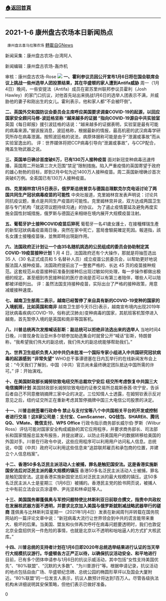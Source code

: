 ###  [:house:返回首頁](https://github.com/ourhimalayas/txt)
---

## 2021-1-6 康州盘古农场本日新闻热点
` 康州盘古喜马拉雅农场` [轉載自GNews](https://gnews.org/zh-hans/719524/)

新闻采集：康州盘古农场-台湾阿人

新闻编辑：康州盘古农场-轰炸机

审核：康州盘古农场-Rose
![]()![](https://gnews.org/wp-content/uploads/2021/01/速报-2.jpg)
**一、霍利参议员因公开宣布1月6日将在国会联席会议上挑战一些州选举人团投票结果，其在华盛顿的家人遭到Antifa威胁**
周一（1月4日）晚间，一些安提法（Antifa）成员在密苏里州联邦参议员霍利（Josh Hawley）的家门口抗议，对他首先站出来挑战1月6日的选举人团表示不满，并威胁他的妻子和刚出生的女儿。霍利表示，他和家人都“不会被吓倒”。

**二、英国外交和国防议会委员会主席呼应美国要求调查COVID-19的起源，以回应国家安全顾问马修-波廷格坚称 “越来越多的证据 “指向COVID-19源自中共实验室**
英国《每日邮报》援引波廷格的话说：“越来越多的证据表明，实验室是最有可能的病毒来源。”据该报消息，波廷格称，根据最新的情报，最高机密的武汉病毒学研究所存在病毒泄漏。按照波廷格的说法，病原体据称可能是由于“泄漏或事故”而从实验室逸出的。
评：世界媒体将把CCP病毒引导向“泄漏或事故”，与CCP配合，掩盖生物武器之说。

**三、英国单日确诊首度破6万，已有130万人接种疫苗**
面对新冠变种病毒迅速传播，英国周二开始第三次大范围“禁足”限制措施。陷入严重疫情的英国寄望于政府的雄心勃勃的目标，即到2月中旬为近1400万人接种疫苗。周二英国新增确诊首次突破6万例。全英国已有130万人接种疫苗。

**四、克里姆林宫1月5日表示，俄罗斯总统普京与德国总理默克尔克电话讨论了两国共同生产冠状病毒疫苗的可能性**
中央社报道，克里姆林宫发表声明说：讨论共同抗疫议题，重点是共同生产疫苗的可能性。克里姆林宫并说，双方达成两国卫生部与专门机构「就这项议题持续沟通」的协议。
为了遏止疫情蔓延及避免再度实施全国性封城措施，俄罗斯与德国近来相继在境内展开大规模疫苗注射。

**五、葡萄牙护士接种COVID疫苗后猝死**
葡萄牙一名41歲女護士，在接種輝瑞生產的新型冠狀病毒疫苗兩日後，突然在家中死亡，當局會驗屍確定死因。報道指，該名女護士接種疫苗後，並無即時出現副作用。

**六、法国政府正计划让一个由35名随机挑选的公民组成的委员会协助制定其COVID-19疫苗接种计划**
1 月 4 日，法国政府还有个大操作，那就是将抽签选出 35 人（30 名正式成员和 5 名替补人员）成立疫苗公民委员会，以帮助更好地说服法国人接种疫苗。法国政府提前出了一整套严格的、长达 45 页的疫苗接种规范。这套规范从疫苗接种前准备到接种后出现过敏如何处理，每一步操作都做出极细的规定。甚至细到市民接种前的医疗咨询是否可以有第三者陪伴，哪些人可以陪都被详细列出。
评：虽然法国支持接种疫苗，实际出台了严格的接种政策，用意减缓接种速度。

**七、越南卫生部周二表示，越南已经暂停了来自具有新的COVID-19变种的国家的入境航班，比如英国和南非**
越南卫生部今天(5日)表示，越南宣布境内出现2019年冠状病毒疾病(COVID-19，俗称武汉肺炎)变种病毒的国家，其航班客机暂停进入越南，首先暂停入境的是英国和南非等国客机。

**八、川普总统再次发推喊话彭斯：副总统可以拒绝非法选出来的选举人**
当地时间4日晚，川普现身佐治亚州多尔顿参加助选集会时就曾公开“喊话”彭斯，特朗普称，“我希望我们伟大的副总统，我们伟大的副总统能够帮助我们。”

**九、世界卫生组织负责人对中共仍未批准一个国际专家小组进入中共国研究冠状病毒的起源感到 “非常失望”**
WHO总干事谭德塞在日内瓦举行的在线新闻发布会上说：“今天我们了解到，中国（中共）官员尚未最终确定团队抵达中国所需的许可。”
评：开始演戏。

**十、在美国财政部长姆努钦致电纽交所总裁坎宁安后 纽交所考虑恢复中共国三大电信摘牌计划**
美国财政部长姆努钦致电纽约证券交易所总裁斯泰茜·坎宁安，告诉后者自己不同意撤销摘牌三家中企的决定。三位知情人士透露，在姆努钦表示反对意见之后，纽约证交所正在重新考虑其暂停摘牌中国三大电信公司股票的决定。

**十一、川普总统签署行政命令 禁止与支付宝等八个中共国相关平台的开发或控制者进行交易！这8家公司是：支付宝、CamScanner、QQ钱包、SHAREit、腾讯QQ、VMate、微信支付、WPS Office**
行政令指示商务部长威尔伯‧罗斯（Wilbur Ross）评估可能对国家安全构成威胁的其它应用程序，并要求商务部长、司法部长和国家情报总监发布报告，并提出建议，以防止将美国用户的数据转移给美国的外国对手。川普在行政令中说，这些应用程序可以利用用户访问私人信息。总统说，中国（中共）政府可以利用这些信息来“追踪联邦雇员和承包商的位置，并建立个人信息档案”。

**十二、香港50多名泛民主派活动人士被捕，罪名是触犯国安法。这是香港实施新国安法后对泛民主派的最大规模的镇压**
香港50多名泛民主派活动人士被捕，罪名是触犯国安法。这是香港实施新国安法后对泛民主派的最大规模的镇压。这50多名泛民主派人士是星期三（1月6日）被捕的。香港民主党的脸书网页说，被捕人士中有前立法会议员涂谨申、尹兆坚和林卓廷等人。

**十三、美国国务卿蓬佩奥与军控问题特使比林斯利亚日前联合撰文，指责中共政权在发展核武器方面不透明，并要求北京加入美国与俄罗斯就削减战略武器举行的磋商**
蓬佩奥与比林斯利亚星期一（2021年1月4日）发表在新闻周刊并转载在国务院网站的一篇评论文章中说：“新冠病毒大流行让世界领会到中共的谎言能带来重大、极坏的后果。当美国、盟友和伙伴再次呼吁在病毒问题要透明时，我们也敦促北京全盘招供另一件危险的事情，也就是北京以不透明和咄咄逼人的方式扩大核武库。”

**十四、川普总统的支持者计划在1月6日即2020年总统选举结果进行认证的当天举行大规模抗议游行。华盛顿各方正严正以待，以确保抗议活动安全、和平地进行**
目前，已有多个团体申请参与1月6日的抗议示威活动，其中包括“女性支持美国优先”、“80%联盟”、“沉默的大多数”、“为川普游行”等。根据申请记录，抗议活动的地点包括自由广场、华盛顿纪念碑、总统公园的椭圆形草坪以及国会大厦附近。“80%联盟”的一位发言人表示，抗议人数预计将达到1百万人。尽管各级执法机构未详细说明其安保策略，但他们表示已做好准备。

0

